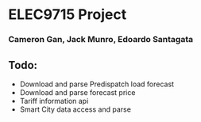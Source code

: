# ELEC9715 Project
### Cameron Gan, Jack Munro, Edoardo Santagata

## Todo:
+ Download and parse Predispatch load forecast
+ Download and parse forecast price 
+ Tariff information api
+ Smart City data access and parse
